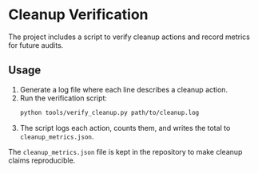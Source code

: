 # Cleanup Verification

The project includes a script to verify cleanup actions and record metrics for future audits.

## Usage

1. Generate a log file where each line describes a cleanup action.
2. Run the verification script:
   ```bash
   python tools/verify_cleanup.py path/to/cleanup.log
   ```
3. The script logs each action, counts them, and writes the total to `cleanup_metrics.json`.

The `cleanup_metrics.json` file is kept in the repository to make cleanup claims reproducible.
